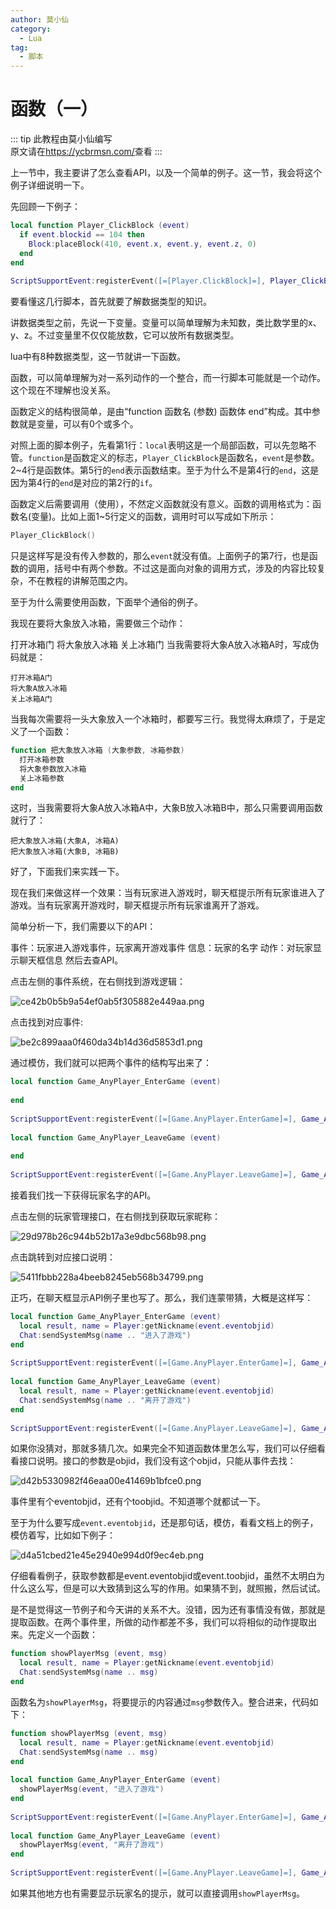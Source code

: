 ```yaml
---
author: 莫小仙
category:
  - Lua
tag:
  - 脚本
---
```


# 函数（一）

::: tip
此教程由莫小仙编写  
原文请在<https://ycbrmsn.com/>查看
:::

上一节中，我主要讲了怎么查看API，以及一个简单的例子。这一节，我会将这个例子详细说明一下。

先回顾一下例子：

```lua
local function Player_ClickBlock (event)
  if event.blockid == 104 then
    Block:placeBlock(410, event.x, event.y, event.z, 0)
  end
end
 
ScriptSupportEvent:registerEvent([=[Player.ClickBlock]=], Player_ClickBlock)
```

要看懂这几行脚本，首先就要了解数据类型的知识。

讲数据类型之前，先说一下变量。变量可以简单理解为未知数，类比数学里的x、y、z。不过变量里不仅仅能放数，它可以放所有数据类型。

lua中有8种数据类型，这一节就讲一下函数。

函数，可以简单理解为对一系列动作的一个整合，而一行脚本可能就是一个动作。这个现在不理解也没关系。

函数定义的结构很简单，是由“function 函数名 (参数) 函数体 end”构成。其中参数就是变量，可以有0个或多个。

对照上面的脚本例子，先看第1行：`local`表明这是一个局部函数，可以先忽略不管。`function`是函数定义的标志，`Player_ClickBlock`是函数名，`event`是参数。2~4行是函数体。第5行的`end`表示函数结束。至于为什么不是第4行的`end`，这是因为第4行的`end`是对应的第2行的`if`。

函数定义后需要调用（使用），不然定义函数就没有意义。函数的调用格式为：函数名(变量)。比如上面1~5行定义的函数，调用时可以写成如下所示：

```lua
Player_ClickBlock()
```

只是这样写是没有传入参数的，那么`event`就没有值。上面例子的第7行，也是函数的调用，括号中有两个参数。不过这是面向对象的调用方式，涉及的内容比较复杂，不在教程的讲解范围之内。

至于为什么需要使用函数，下面举个通俗的例子。

我现在要将大象放入冰箱，需要做三个动作：

打开冰箱门
将大象放入冰箱
关上冰箱门
当我需要将大象A放入冰箱A时，写成伪码就是：

```
打开冰箱A门
将大象A放入冰箱
关上冰箱A门
```

当我每次需要将一头大象放入一个冰箱时，都要写三行。我觉得太麻烦了，于是定义了一个函数：

```lua
function 把大象放入冰箱 (大象参数, 冰箱参数)
  打开冰箱参数
  将大象参数放入冰箱
  关上冰箱参数
end
```

这时，当我需要将大象A放入冰箱A中，大象B放入冰箱B中，那么只需要调用函数就行了：

```
把大象放入冰箱(大象A, 冰箱A)
把大象放入冰箱(大象B, 冰箱B)
```

好了，下面我们来实践一下。

现在我们来做这样一个效果：当有玩家进入游戏时，聊天框提示所有玩家谁进入了游戏。当有玩家离开游戏时，聊天框提示所有玩家谁离开了游戏。

简单分析一下，我们需要以下的API：

事件：玩家进入游戏事件，玩家离开游戏事件
信息：玩家的名字
动作：对玩家显示聊天框信息
然后去查API。

点击左侧的事件系统，在右侧找到游戏逻辑：

![ce42b0b5b9a54ef0ab5f305882e449aa.png](https://s2.loli.net/2023/02/26/2rJxNDGwRWutqvK.png)

点击找到对应事件:

![be2c899aaa0f460da34b14d36d5853d1.png](https://s2.loli.net/2023/02/26/blU3hJeLOZP7iCN.png)

通过模仿，我们就可以把两个事件的结构写出来了：

```lua
local function Game_AnyPlayer_EnterGame (event)
  
end
 
ScriptSupportEvent:registerEvent([=[Game.AnyPlayer.EnterGame]=], Game_AnyPlayer_EnterGame)
 
local function Game_AnyPlayer_LeaveGame (event)
  
end
 
ScriptSupportEvent:registerEvent([=[Game.AnyPlayer.LeaveGame]=], Game_AnyPlayer_LeaveGame)
```

接着我们找一下获得玩家名字的API。

点击左侧的玩家管理接口，在右侧找到获取玩家昵称：

![29d978b26c944b52b17a3e9dbc568b98.png](https://s2.loli.net/2023/02/26/yqJGu3Cv8mR5LgE.png)

点击跳转到对应接口说明：

![5411fbbb228a4beeb8245eb568b34799.png](https://s2.loli.net/2023/02/26/nk3B5hdwIx1pYFO.png)

正巧，在聊天框显示API例子里也写了。那么，我们连蒙带猜，大概是这样写：

```lua
local function Game_AnyPlayer_EnterGame (event)
  local result, name = Player:getNickname(event.eventobjid)
  Chat:sendSystemMsg(name .. "进入了游戏")
end
 
ScriptSupportEvent:registerEvent([=[Game.AnyPlayer.EnterGame]=], Game_AnyPlayer_EnterGame)
 
local function Game_AnyPlayer_LeaveGame (event)
  local result, name = Player:getNickname(event.eventobjid)
  Chat:sendSystemMsg(name .. "离开了游戏")
end
 
ScriptSupportEvent:registerEvent([=[Game.AnyPlayer.LeaveGame]=], Game_AnyPlayer_LeaveGame)
```

如果你没猜对，那就多猜几次。如果完全不知道函数体里怎么写，我们可以仔细看看接口说明。接口的参数是objid，我们没有这个objid，只能从事件去找：

![d42b5330982f46eaa00e41469b1bfce0.png](https://s2.loli.net/2023/02/26/GH7O3V1SUKXAEeN.png)

事件里有个eventobjid，还有个toobjid。不知道哪个就都试一下。

至于为什么要写成`event.eventobjid`，还是那句话，模仿，看看文档上的例子，模仿着写，比如如下例子：

![d4a51cbed21e45e2940e994d0f9ec4eb.png](https://s2.loli.net/2023/02/26/HWc6RxoJ8XU1vyK.png)

仔细看看例子，获取参数都是event.eventobjid或event.toobjid，虽然不太明白为什么这么写，但是可以大致猜到这么写的作用。如果猜不到，就照搬，然后试试。

是不是觉得这一节例子和今天讲的关系不大。没错，因为还有事情没有做，那就是提取函数。在两个事件里，所做的动作都差不多，我们可以将相似的动作提取出来。先定义一个函数：

```lua
function showPlayerMsg (event, msg)
  local result, name = Player:getNickname(event.eventobjid)
  Chat:sendSystemMsg(name .. msg)
end
```

函数名为`showPlayerMsg`，将要提示的内容通过`msg`参数传入。整合进来，代码如下：

```lua
function showPlayerMsg (event, msg)
  local result, name = Player:getNickname(event.eventobjid)
  Chat:sendSystemMsg(name .. msg)
end
 
local function Game_AnyPlayer_EnterGame (event)
  showPlayerMsg(event, "进入了游戏")
end
 
ScriptSupportEvent:registerEvent([=[Game.AnyPlayer.EnterGame]=], Game_AnyPlayer_EnterGame)
 
local function Game_AnyPlayer_LeaveGame (event)
  showPlayerMsg(event, "离开了游戏")
end
 
ScriptSupportEvent:registerEvent([=[Game.AnyPlayer.LeaveGame]=], Game_AnyPlayer_LeaveGame)
```

如果其他地方也有需要显示玩家名的提示，就可以直接调用`showPlayerMsg`。